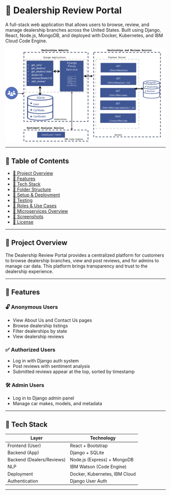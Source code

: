 # 🚗 Dealership Review Portal

A full-stack web application that allows users to browse, review, and manage dealership branches across the United States. Built using Django, React, Node.js, MongoDB, and deployed with Docker, Kubernetes, and IBM Cloud Code Engine.

![Solution Architecture](architecture.png)

---

## 🧩 Table of Contents

- [📌 Project Overview](#-project-overview)
- [🎯 Features](#-features)
- [🔧 Tech Stack](#-tech-stack)
- [📁 Folder Structure](#-folder-structure)
- [🚀 Setup & Deployment](#-setup--deployment)
- [🧪 Testing](#-testing)
- [🔐 Roles & Use Cases](#-roles--use-cases)
- [📡 Microservices Overview](#-microservices-overview)
- [📸 Screenshots](#-screenshots)
- [📄 License](#-license)

---

## 📌 Project Overview

The Dealership Review Portal provides a centralized platform for customers to browse dealership branches, view and post reviews, and for admins to manage car data. This platform brings transparency and trust to the dealership experience.

---

## 🎯 Features

### 🔓 Anonymous Users
- View About Us and Contact Us pages
- Browse dealership listings
- Filter dealerships by state
- View dealership reviews

### ✅ Authorized Users
- Log in with Django auth system
- Post reviews with sentiment analysis
- Submitted reviews appear at the top, sorted by timestamp

### 🛠️ Admin Users
- Log in to Django admin panel
- Manage car makes, models, and metadata

---

## 🔧 Tech Stack

| Layer                     | Technology                           |
|--------------------------|--------------------------------------|
| Frontend (User)          | React + Bootstrap                    |
| Backend (App)            | Django + SQLite                      |
| Backend (Dealers/Reviews)| Node.js (Express) + MongoDB          |
| NLP                      | IBM Watson (Code Engine)             |
| Deployment               | Docker, Kubernetes, IBM Cloud        |
| Authentication           | Django User Auth                     |

---
